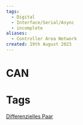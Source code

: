 ```yaml
---
tags:
  - Digital
  - Interface/Serial/Async
  - incomplete
aliases:
  - Controller Area Network
created: 19th August 2023
---
```


# CAN

# Tags

[Differenzielles Paar](../Hardwareentwicklung/Differenzielles%20Paar.md)
